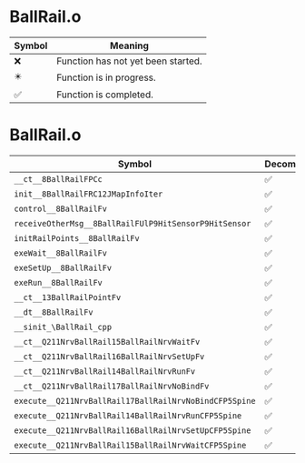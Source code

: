 # BallRail.o
| Symbol | Meaning 
| ------------- | ------------- 
| :x: | Function has not yet been started. 
| :eight_pointed_black_star: | Function is in progress. 
| :white_check_mark: | Function is completed. 


# BallRail.o
| Symbol | Decompiled? |
| ------------- | ------------- |
| `__ct__8BallRailFPCc` | :white_check_mark: |
| `init__8BallRailFRC12JMapInfoIter` | :white_check_mark: |
| `control__8BallRailFv` | :white_check_mark: |
| `receiveOtherMsg__8BallRailFUlP9HitSensorP9HitSensor` | :white_check_mark: |
| `initRailPoints__8BallRailFv` | :white_check_mark: |
| `exeWait__8BallRailFv` | :white_check_mark: |
| `exeSetUp__8BallRailFv` | :white_check_mark: |
| `exeRun__8BallRailFv` | :white_check_mark: |
| `__ct__13BallRailPointFv` | :white_check_mark: |
| `__dt__8BallRailFv` | :white_check_mark: |
| `__sinit_\BallRail_cpp` | :white_check_mark: |
| `__ct__Q211NrvBallRail15BallRailNrvWaitFv` | :white_check_mark: |
| `__ct__Q211NrvBallRail16BallRailNrvSetUpFv` | :white_check_mark: |
| `__ct__Q211NrvBallRail14BallRailNrvRunFv` | :white_check_mark: |
| `__ct__Q211NrvBallRail17BallRailNrvNoBindFv` | :white_check_mark: |
| `execute__Q211NrvBallRail17BallRailNrvNoBindCFP5Spine` | :white_check_mark: |
| `execute__Q211NrvBallRail14BallRailNrvRunCFP5Spine` | :white_check_mark: |
| `execute__Q211NrvBallRail16BallRailNrvSetUpCFP5Spine` | :white_check_mark: |
| `execute__Q211NrvBallRail15BallRailNrvWaitCFP5Spine` | :white_check_mark: |
